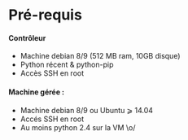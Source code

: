 # Pré-requis
#### Contrôleur

* Machine debian 8/9 (512 MB ram, 10GB disque)
* Python récent & python-pip
* Accès SSH en root


#### Machine gérée :
* Machine debian 8/9 ou Ubuntu ⩾ 14.04
* Accés SSH en root
* Au moins python 2.4 sur la VM \o/
